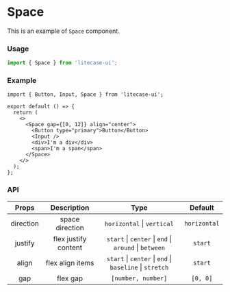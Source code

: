 # Space

This is an example of `Space` component.

### Usage

```jsx | pure
import { Space } from 'litecase-ui';
```

### Example

```tsx
import { Button, Input, Space } from 'litecase-ui';

export default () => {
  return (
    <>
      <Space gap={[0, 12]} align="center">
        <Button type="primary">Button</Button>
        <Input />
        <div>I'm a div</div>
        <span>I'm a span</span>
      </Space>
    </>
  );
};
```

### API

|   Props   |     Description      |                          Type                           |   Default    |
| :-------: | :------------------: | :-----------------------------------------------------: | :----------: |
| direction |   space direction    |               `horizontal` \| `vertical`                | `horizontal` |
|  justify  | flex justify content |  `start` \| `center` \| `end` \| `around` \| `between`  |   `start`    |
|   align   |   flex align items   | `start` \| `center` \| `end` \| `baseline` \| `stretch` |   `start`    |
|    gap    |       flex gap       |                   `[number, number]`                    |   `[0, 0]`   |
